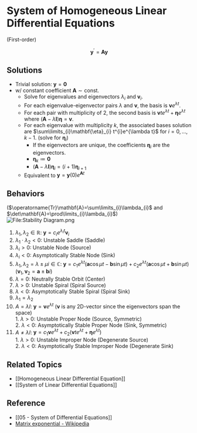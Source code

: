 # System of Homogeneous Linear Differential Equations

(First-order)

$$
\mathbf{y}^{\prime}=\mathbf{A}\mathbf{y}
$$

## Solutions

- Trivial solution: $\mathbf{y}=\mathbf{0}$
- w/ constant coefficient $\mathbf{A}\sim\text{const.}$
    - Solve for eigenvalues and eigenvectors $\lambda_{i}$ and $\mathbf{v}_{i}$.
    - For each eigenvalue-eigenvector pairs $\lambda$ and $\mathbf{v}$, the basis is $\mathbf{v}e^{\lambda t}$.
    - For each pair with multiplicity of $2$, the second basis is $\mathbf{v}te^{\lambda t}+\mathbf{\eta} e^{\lambda t}$ where $(\mathbf{A}-\lambda\mathbf{I})\mathbf{\eta}=\mathbf{v}$.
    - For each eigenvalue with multiplicity $k$, the associated bases solution are $\sum\limits_{i}\mathbf{\eta}_{i} t^{i}e^{\lambda t}$ for $i=0,\dots,k-1$. (solve for $\mathbf{\eta}_{i}$)
        - If the eigenvectors are unique, the coefficients $\mathbf{\eta}_{i}$ are the eigenvectors.
        - $\mathbf{\eta}_{k}\coloneqq\mathbf{0}$
        - $\left(\mathbf{A}-\lambda\mathbf{I}\right)\mathbf{\eta}_{i}=\left(i+1\right)\mathbf{\eta}_{i+1}$
    - Equivalent to $\mathbf{y}=\mathbf{y}(0) e^{\mathbf{A}t}$

## Behaviors

($\operatorname{Tr}\mathbf{A}=\sum\limits_{i}\lambda_{i}$ and $\det\mathbf{A}=\prod\limits_{i}\lambda_{i}$)  
![File:Stability Diagram.png](https://upload.wikimedia.org/wikipedia/commons/3/3b/Stability_Diagram.png)

1. $\lambda_{1},\lambda_{2}\in\mathbb{R}$: $\mathbf{y}=c_{i}e^{\lambda_{i}t}\mathbf{v}_{i}$
2. $\lambda_{1}\cdot\lambda_{2}<0$: Unstable Saddle (Saddle)
3. $\lambda_{i}>0$: Unstable Node (Source)
4. $\lambda_{i}<0$: Asymptotically Stable Node (Sink)
5. $\lambda_{1},\lambda_{2}=\lambda\pm\mu i\in\mathbb{C}$: $\mathbf{y}=c_{1}e^{\lambda t}(\mathbf{a}\cos\mu t-\mathbf{b}\sin\mu t)+c_{2}e^{\lambda t}(\mathbf{a}\cos\mu t+\mathbf{b}\sin\mu t)$  
        ($\mathbf{v}_{1},\mathbf{v}_{2}=\mathbf{a}\pm\mathbf{b}i$)
6. $\lambda=0$: Neutrally Stable Orbit (Center)
7. $\lambda>0$: Unstable Spiral (Spiral Source)
8. $\lambda<0$: Asymptotically Stable Spiral (Spiral Sink)
9. $\lambda_{1}=\lambda_{2}$
10. $A=\lambda I$: $\mathbf{y}=\mathbf{v}e^{\lambda t}$ ($\mathbf{v}$ is any 2D-vector since the eigenvectors span the space)  
                1. $\lambda>0$: Unstable Proper Node (Source, Symmetric)  
                2. $\lambda<0$: Asymptotically Stable Proper Node (Sink, Symmetric)
11. $A\ne\lambda I$: $\mathbf{y}=c_{1}\mathbf{v}e^{\lambda t}+c_{2}(\mathbf{v}te^{\lambda t}+\mathbf{\eta}e^{\lambda t})$  
                1. $\lambda>0$: Unstable Improper Node (Degenerate Source)  
                2. $\lambda<0$: Asymptotically Stable Improper Node (Degenerate Sink)

## Related Topics

- [[Homogeneous Linear Differential Equation]]
- [[System of Linear Differential Equations]]

## Reference

- [[05 - System of Differential Equations]]
- [Matrix exponential - Wikipedia](https://en.wikipedia.org/wiki/Matrix_exponential)
